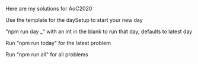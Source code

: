 Here are my solutions for AoC2020

Use the template for the daySetup to start your new day

"npm run day _" with an int in the blank to run that day, defaults to latest day

Run "npm run today" for the latest problem

Run "npm run all" for all problems